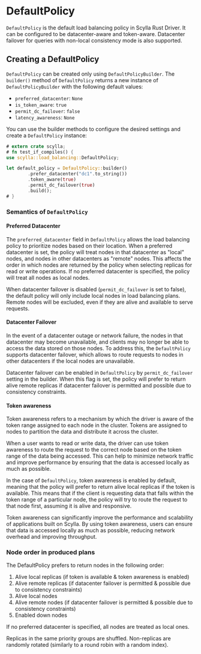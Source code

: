 # DefaultPolicy

`DefaultPolicy` is the default load balancing policy in Scylla Rust Driver. It
can be configured to be datacenter-aware and token-aware. Datacenter failover
for queries with non-local consistency mode is also supported.

## Creating a DefaultPolicy

`DefaultPolicy` can be created only using `DefaultPolicyBuilder`. The
`builder()` method of `DefaultPolicy` returns a new instance of
`DefaultPolicyBuilder` with the following default values:

- `preferred_datacenter`: `None`
- `is_token_aware`: `true`
- `permit_dc_failover`: `false`
- `latency_awareness`: `None`

You can use the builder methods to configure the desired settings and create a
`DefaultPolicy` instance:

```rust
# extern crate scylla;
# fn test_if_compiles() {
use scylla::load_balancing::DefaultPolicy;

let default_policy = DefaultPolicy::builder()
        .prefer_datacenter("dc1".to_string())
        .token_aware(true)
        .permit_dc_failover(true)
        .build();
# }
```

### Semantics of `DefaultPolicy`

#### Preferred Datacenter

The `preferred_datacenter` field in `DefaultPolicy` allows the load balancing
policy to prioritize nodes based on their location. When a preferred datacenter
is set, the policy will treat nodes in that datacenter as "local" nodes, and
nodes in other datacenters as "remote" nodes. This affects the order in which
nodes are returned by the policy when selecting replicas for read or write
operations. If no preferred datacenter is specified, the policy will treat all
nodes as local nodes.

When datacenter failover is disabled (`permit_dc_failover` is set to
false), the default policy will only include local nodes in load balancing
plans. Remote nodes will be excluded, even if they are alive and available to
serve requests.

#### Datacenter Failover

In the event of a datacenter outage or network failure, the nodes in that
datacenter may become unavailable, and clients may no longer be able to access
the data stored on those nodes. To address this, the `DefaultPolicy` supports datacenter
failover, which allows to route requests to nodes in other datacenters if the
local nodes are unavailable.

Datacenter failover can be enabled in `DefaultPolicy` by `permit_dc_failover`
setting in the builder. When this flag is set, the policy will prefer to return
alive remote replicas if datacenter failover is permitted and possible due to
consistency constraints.

#### Token awareness

Token awareness refers to a mechanism by which the driver is aware of the token
range assigned to each node in the cluster. Tokens are assigned to nodes to
partition the data and distribute it across the cluster.

When a user wants to read or write data, the driver can use token awareness to
route the request to the correct node based on the token range of the data
being accessed. This can help to minimize network traffic and improve
performance by ensuring that the data is accessed locally as much as possible.

In the case of `DefaultPolicy`, token awareness is enabled by default, meaning
that the policy will prefer to return alive local replicas if the token is
available. This means that if the client is requesting data that falls within
the token range of a particular node, the policy will try to route the request
to that node first, assuming it is alive and responsive.

Token awareness can significantly improve the performance and scalability of
applications built on Scylla. By using token awareness, users can ensure that
data is accessed locally as much as possible, reducing network overhead and
improving throughput.



### Node order in produced plans

The DefaultPolicy prefers to return nodes in the following order:

1. Alive local replicas (if token is available & token awareness is enabled)
2. Alive remote replicas (if datacenter failover is permitted & possible due to consistency constraints)
3. Alive local nodes
4. Alive remote nodes (if datacenter failover is permitted & possible due to consistency constraints)
5. Enabled down nodes

If no preferred datacenter is specified, all nodes are treated as local ones.

Replicas in the same priority groups are shuffled. Non-replicas are randomly
rotated (similarly to a round robin with a random index).
